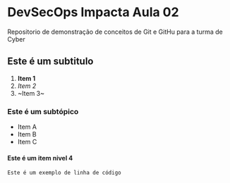 # DevSecOps Impacta Aula 02

Repositorio de demonstração de conceitos de Git e GitHu para a turma de Cyber

## Este é um subtitulo

1. **Item 1**
1. _Item 2_
1. ~Item 3~

### Este é um subtópico

* Item A
* Item B
* Item C

#### Este é um item nivel 4

`Este é um exemplo de linha de código`

